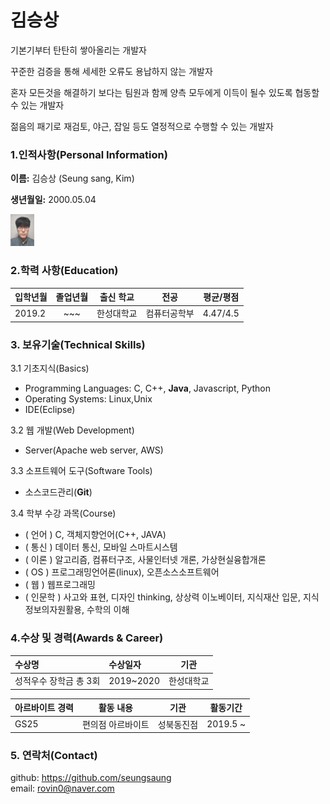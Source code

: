 # 김승상

기본기부터 탄탄히 쌓아올리는 개발자

꾸준한 검증을 통해 세세한 오류도 용납하지 않는 개발자

혼자 모든것을 해결하기 보다는 팀원과 함께 양측 모두에게 이득이 될수 있도록 협동할수 있는 개발자

젊음의 패기로 재검토, 야근, 잡일 등도 열정적으로 수행할 수 있는 개발자

### 1.인적사항(Personal Information)  

 **이름:** 김승상 (Seung sang, Kim)
  
 **생년월일:** 2000.05.04  
  
 <img src="./사진.jpg" alt="Image" style="zoom:5%;"/>

### 2.학력 사항(Education)

| 입학년월 | 졸업년월 | 출신 학교 |전공 | 평균/평점 | 
| :---         |     :---:      |        :---:   |    :---:      | :---:       |  
| 2019.2 | ~~~ | 한성대학교   |컴퓨터공학부 | 4.47/4.5 |

### 3. 보유기술(Technical Skills)

3.1  기초지식(Basics)
* Programming Languages: C, C++, __Java__, Javascript, Python
* Operating Systems: Linux,Unix
* IDE(Eclipse)

3.2 웹 개발(Web Development)
* Server(Apache web server, AWS)

3.3 소프트웨어 도구(Software Tools)
* 소스코드관리(__Git__)

3.4 학부 수강 과목(Course)
* ( 언어 ) C, 객체지향언어(C++, JAVA)
* ( 통신 ) 데이터 통신, 모바일 스마트시스템
* ( 이론 ) 알고리즘, 컴퓨터구조, 사물인터넷 개론, 가상현실융합개론
* ( OS ) 프로그래밍언어론(linux), 오픈소스소프트웨어
* ( 웹 ) 웹프로그래밍
* ( 인문학 ) 사고와 표현, 디자인 thinking, 상상력 이노베이터, 지식재산 입문, 지식정보의자원활용, 수학의 이해

### 4.수상 및 경력(Awards & Career)
| 수상명 | 수상일자 | 기관 |
| :---         |     :---      |         :---:    |
| 성적우수 장학금 총 3회  |2019~2020    | 한성대학교   |

| 아르바이트 경력 | 활동 내용 | 기관 |활동기간 |
| :---         |     :---:      |        :---:   |    :---:      | 
| GS25 | 편의점 아르바이트 | 성북동진점 | 2019.5 ~  |

### 5. 연락처(Contact)
github: https://github.com/seungsaung   
email: rovin0@naver.com
